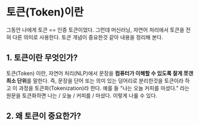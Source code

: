 # 토큰(Token)이란

그동안 나에게 토큰 == 인증 토큰이었다. 그런데 머신러닝, 자연어 처리에서 토큰을 전혀 다른 의미로 사용한다.
토큰 개념이 중요한것 같아 내용을 정리해 본다.

## 1. 토큰이란 무엇인가?

토큰(Token) 이란, 자연어 처리(NLP)에서 문장을 **컴퓨터가 이해할 수 있도록 잘게 쪼갠 최소 단위**를 말한다.
즉, 문장을 단어 또는 의미 있는 덩어리로 분리한것을 토큰이라 하고 이 과정을 토큰화(Tokenization)라 한다.
예를 들 "나는 오늘 커피를 마셨다." 라는 원문을 토큰화하면 나는 / 오늘 / 커피를 / 마셨다. 이렇게 나룰 수 있다.

## 2. 왜 토큰이 중요한가?
